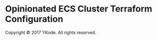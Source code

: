 # Opinionated ECS Cluster Terraform Configuration

Copyright &copy; 2017 YKode. All rights reserved.